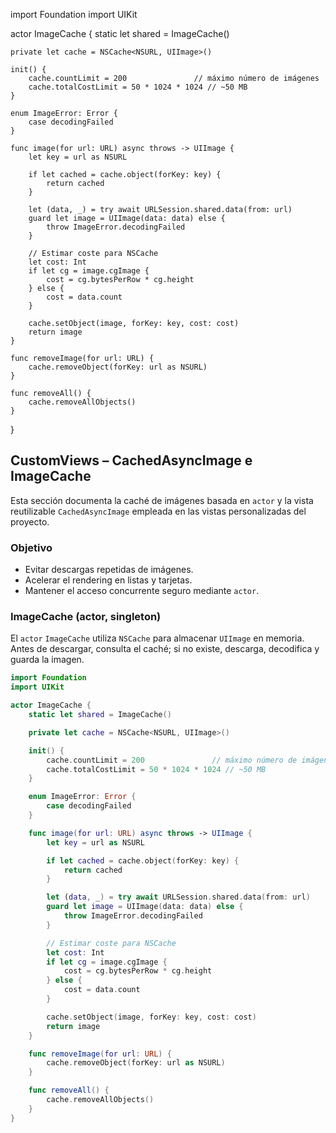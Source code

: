 import Foundation
import UIKit

actor ImageCache {
    static let shared = ImageCache()

    private let cache = NSCache<NSURL, UIImage>()

    init() {
        cache.countLimit = 200               // máximo número de imágenes
        cache.totalCostLimit = 50 * 1024 * 1024 // ~50 MB
    }

    enum ImageError: Error {
        case decodingFailed
    }

    func image(for url: URL) async throws -> UIImage {
        let key = url as NSURL

        if let cached = cache.object(forKey: key) {
            return cached
        }

        let (data, _) = try await URLSession.shared.data(from: url)
        guard let image = UIImage(data: data) else {
            throw ImageError.decodingFailed
        }

        // Estimar coste para NSCache
        let cost: Int
        if let cg = image.cgImage {
            cost = cg.bytesPerRow * cg.height
        } else {
            cost = data.count
        }

        cache.setObject(image, forKey: key, cost: cost)
        return image
    }

    func removeImage(for url: URL) {
        cache.removeObject(forKey: url as NSURL)
    }

    func removeAll() {
        cache.removeAllObjects()
    }
}

## CustomViews – CachedAsyncImage e ImageCache

Esta sección documenta la caché de imágenes basada en `actor` y la vista reutilizable `CachedAsyncImage` empleada en las vistas personalizadas del proyecto.

### Objetivo
- Evitar descargas repetidas de imágenes.
- Acelerar el rendering en listas y tarjetas.
- Mantener el acceso concurrente seguro mediante `actor`.

### ImageCache (actor, singleton)

El `actor` `ImageCache` utiliza `NSCache` para almacenar `UIImage` en memoria. Antes de descargar, consulta el caché; si no existe, descarga, decodifica y guarda la imagen.

```swift
import Foundation
import UIKit

actor ImageCache {
    static let shared = ImageCache()

    private let cache = NSCache<NSURL, UIImage>()

    init() {
        cache.countLimit = 200               // máximo número de imágenes
        cache.totalCostLimit = 50 * 1024 * 1024 // ~50 MB
    }

    enum ImageError: Error {
        case decodingFailed
    }

    func image(for url: URL) async throws -> UIImage {
        let key = url as NSURL

        if let cached = cache.object(forKey: key) {
            return cached
        }

        let (data, _) = try await URLSession.shared.data(from: url)
        guard let image = UIImage(data: data) else {
            throw ImageError.decodingFailed
        }

        // Estimar coste para NSCache
        let cost: Int
        if let cg = image.cgImage {
            cost = cg.bytesPerRow * cg.height
        } else {
            cost = data.count
        }

        cache.setObject(image, forKey: key, cost: cost)
        return image
    }

    func removeImage(for url: URL) {
        cache.removeObject(forKey: url as NSURL)
    }

    func removeAll() {
        cache.removeAllObjects()
    }
}
